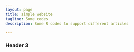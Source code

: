 ```yaml
---
layout: page
title: simple website
tagline: Some codes
description: Some R codes to support different articles

---
```


### Header 3